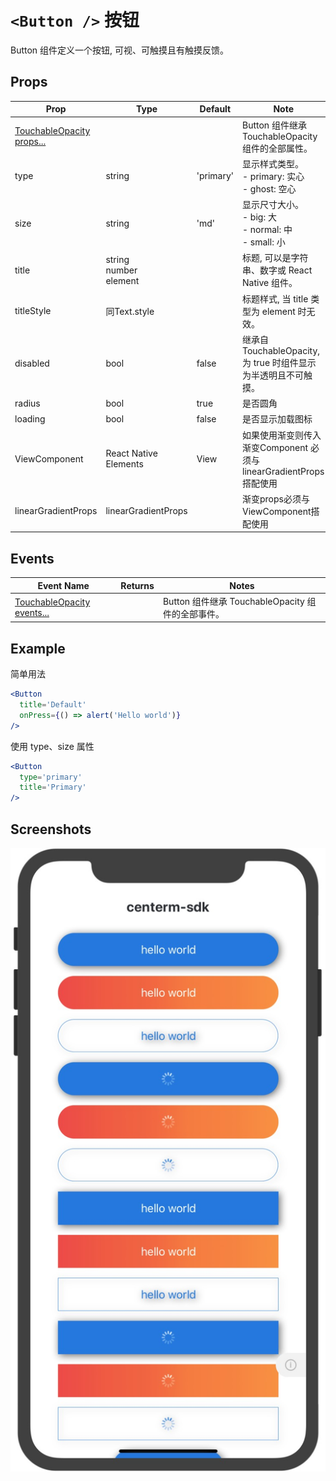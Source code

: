 <!--
 * @Description: In User Settings Edit
 * @Author: your name
 * @Date: 2019-09-29 10:21:50
 * @LastEditTime: 2019-09-29 10:32:57
 * @LastEditors: Please set LastEditors
 -->
# `<Button />` 按钮
Button 组件定义一个按钮, 可视、可触摸且有触摸反馈。

## Props
| Prop | Type | Default | Note |
|---|---|---|---|
| [TouchableOpacity props...](https://facebook.github.io/react-native/docs/touchableopacity.html) |  |  | Button 组件继承 TouchableOpacity 组件的全部属性。
| type | string | 'primary' | 显示样式类型。<br/>- primary: 实心<br/>- ghost: 空心
| size | string | 'md' | 显示尺寸大小。<br/>- big: 大<br/>- normal: 中<br/>- small: 小
| title | string<br/>number<br/>element |  | 标题, 可以是字符串、数字或 React Native 组件。
| titleStyle | 同Text.style |  | 标题样式, 当 title 类型为 element 时无效。
| disabled | bool | false | 继承自 TouchableOpacity, 为 true 时组件显示为半透明且不可触摸。
| radius | bool | true | 是否圆角
| loading | bool | false | 是否显示加载图标
| ViewComponent | React Native Elements | View | 如果使用渐变则传入渐变Component 必须与linearGradientProps搭配使用
| linearGradientProps | linearGradientProps |  | 渐变props必须与ViewComponent搭配使用

## Events
| Event Name | Returns | Notes |
|---|---|---|
| [TouchableOpacity events...](https://facebook.github.io/react-native/docs/touchableopacity.html) |  | Button 组件继承 TouchableOpacity 组件的全部事件。

<!--
## Methods
None.

## Static Props
None.

## Static Methods
None.
-->

## Example
简单用法
```jsx
<Button 
  title='Default' 
  onPress={() => alert('Hello world')} 
/>
```

使用 type、size 属性
```jsx
<Button 
  type='primary' 
  title='Primary' 
/>
```

## Screenshots
![](../screenshots/button.jpg)
